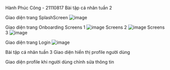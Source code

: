 Hành Phúc Công - 21110817
Bài tập cá nhân tuần 2

Giao diện trang SplashScreen
![image](https://github.com/user-attachments/assets/bd2ce032-cc51-486d-9762-f51c62d3da6f)

Giao diện trang Onboarding
Screens 1
![image](https://github.com/user-attachments/assets/c90d24da-0183-4c8b-baa7-38b421972e09)
Screens 2
![image](https://github.com/user-attachments/assets/89efd973-ba6c-4476-a799-5c884dcf9238)
Screens 3
![image](https://github.com/user-attachments/assets/6aaa6a1a-2e88-4a97-a43a-9562bc28e052)

Giao diện trang Login
![image](https://github.com/user-attachments/assets/6ec96b6b-daab-4364-ba95-23432560b2b9)

Bài tập cá nhân tuần 3
Giao diện hiển thị profile người dùng

Giao diện profile khi người dùng chỉnh sửa thông tin
